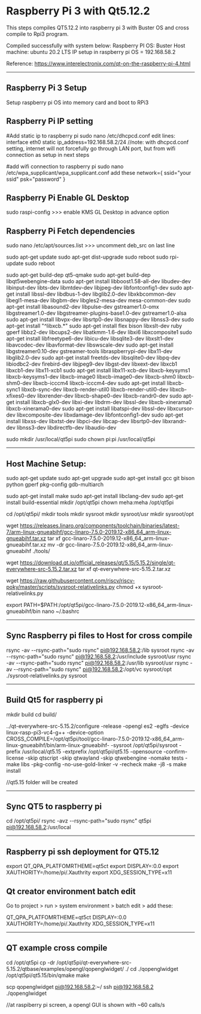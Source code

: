 # Raspberry Pi 3 with Qt5.12.2



This steps compiles QT5.12.2 into raspberry pi 3 with Buster OS and cross compile to Rpi3 program.

Compiled successfully with system below:
Raspberry PI OS: Buster 
Host machine: ubuntu 20.2 LTS
IP setup in raspberry pi OS = 192.168.58.2


Reference: https://www.interelectronix.com/qt-on-the-raspberry-pi-4.html



--------------------------------------------
Raspberry Pi 3 Setup
--------------------------------------------
Setup raspberry pi OS into memory card and boot to RPi3

Raspberry Pi IP setting
--------------------------------------------

#Add static ip to raspberry pi
sudo nano /etc/dhcpcd.conf
edit lines:
 interface eth0
 static ip_address=192.168.58.2/24
//note: with dhcpcd.conf setting, internet will not forcefully go through LAN port, but from wifi connection as setup in next steps

#add wifi connection to raspberry pi 
sudo nano /etc/wpa_supplicant/wpa_supplicant.conf
add these
 network={
  ssid="your ssid"
  psk="password"
 }

Raspberry Pi Enable GL Desktop
--------------------------------------------

sudo raspi-config >>> enable KMS GL Desktop in advance option

Raspberry Pi Fetch dependencies
--------------------------------------------
sudo nano /etc/apt/sources.list >>> uncomment deb_src  on last line

sudo apt-get update
sudo apt-get dist-upgrade
sudo reboot
sudo rpi-update
sudo reboot

sudo apt-get build-dep qt5-qmake
sudo apt-get build-dep libqt5webengine-data
sudo apt-get install libboost1.58-all-dev libudev-dev libinput-dev libts-dev libmtdev-dev libjpeg-dev libfontconfig1-dev 
sudo apt-get install libssl-dev libdbus-1-dev libglib2.0-dev libxkbcommon-dev libegl1-mesa-dev libgbm-dev libgles2-mesa-dev mesa-common-dev
sudo apt-get install libasound2-dev libpulse-dev gstreamer1.0-omx libgstreamer1.0-dev libgstreamer-plugins-base1.0-dev  gstreamer1.0-alsa
sudo apt-get install libvpx-dev libsrtp0-dev libsnappy-dev libnss3-dev
sudo apt-get install "^libxcb.*"
sudo apt-get install flex bison libxslt-dev ruby gperf libbz2-dev libcups2-dev libatkmm-1.6-dev libxi6 libxcomposite1
sudo apt-get install libfreetype6-dev libicu-dev libsqlite3-dev libxslt1-dev libavcodec-dev libavformat-dev libswscale-dev 
sudo apt-get install libgstreamer0.10-dev gstreamer-tools libraspberrypi-dev libx11-dev libglib2.0-dev 
sudo apt-get install freetds-dev libsqlite0-dev libpq-dev libiodbc2-dev firebird-dev libjpeg9-dev libgst-dev libxext-dev libxcb1 libxcb1-dev libx11-xcb1 
sudo apt-get install libx11-xcb-dev libxcb-keysyms1 libxcb-keysyms1-dev libxcb-image0 libxcb-image0-dev libxcb-shm0 libxcb-shm0-dev libxcb-icccm4 libxcb-icccm4-dev 
sudo apt-get install libxcb-sync1 libxcb-sync-dev libxcb-render-util0 libxcb-render-util0-dev libxcb-xfixes0-dev libxrender-dev libxcb-shape0-dev libxcb-randr0-dev 
sudo apt-get install libxcb-glx0-dev libxi-dev libdrm-dev libssl-dev libxcb-xinerama0 libxcb-xinerama0-dev
sudo apt-get install libatspi-dev libssl-dev libxcursor-dev libxcomposite-dev libxdamage-dev libfontconfig1-dev 
sudo apt-get install libxss-dev libxtst-dev libpci-dev libcap-dev libsrtp0-dev libxrandr-dev libnss3-dev libdirectfb-dev libaudio-dev


sudo mkdir /usr/local/qt5pi
sudo chown pi:pi /usr/local/qt5pi


--------------------------------------------
Host Machine Setup:
--------------------------------------------

sudo apt-get update
sudo apt-get upgrade
sudo apt-get install gcc git bison python gperf pkg-config gdb-multiarch

sudo apt-get install make
sudo apt-get install libclang-dev
sudo apt-get install build-essential
mkdir /opt/qt5pi
chown meha:meha /opt/qt5pi

cd /opt/qt5pi/
mkdir tools
mkdir sysroot
mkdir sysroot/usr
mkdir sysroot/opt


wget https://releases.linaro.org/components/toolchain/binaries/latest-7/arm-linux-gnueabihf/gcc-linaro-7.5.0-2019.12-x86_64_arm-linux-gnueabihf.tar.xz
tar xf gcc-linaro-7.5.0-2019.12-x86_64_arm-linux-gnueabihf.tar.xz 
mv -dr gcc-linaro-7.5.0-2019.12-x86_64_arm-linux-gnueabihf ./tools/

wget https://download.qt.io/official_releases/qt/5.15/5.15.2/single/qt-everywhere-src-5.15.2.tar.xz
tar xf qt-everywhere-src-5.15.2.tar.xz 

wget https://raw.githubusercontent.com/riscv/riscv-poky/master/scripts/sysroot-relativelinks.py
chmod +x sysroot-relativelinks.py 


export PATH=$PATH:/opt/qt5pi/gcc-linaro-7.5.0-2019.12-x86_64_arm-linux-gnueabihf/bin
nano ~/.bashrc

 
--------------------------------------------
Sync Raspberry pi files to Host for cross compile
--------------------------------------------
rsync -av --rsync-path="sudo rsync" pi@192.168.58.2:/lib sysroot
rsync -av --rsync-path="sudo rsync" pi@192.168.58.2:/usr/include sysroot/usr
rsync -av --rsync-path="sudo rsync" pi@192.168.58.2:/usr/lib sysroot/usr 
rsync -av --rsync-path="sudo rsync" pi@192.168.58.2:/opt/vc sysroot/opt
./sysroot-relativelinks.py sysroot


--------------------------------------------
Build Qt5 for raspberry pi
--------------------------------------------
mkdir build
cd build/

../qt-everywhere-src-5.15.2/configure -release -opengl es2  -eglfs -device linux-rasp-pi3-vc4-g++ -device-option CROSS_COMPILE=/opt/qt5pi/tool/gcc-linaro-7.5.0-2019.12-x86_64_arm-linux-gnueabihf/bin/arm-linux-gnueabihf- -sysroot /opt/qt5pi/sysroot -prefix /usr/local/qt5.15 -extprefix /opt/qt5pi/qt5.15 -opensource -confirm-license -skip qtscript -skip qtwayland -skip qtwebengine -nomake tests -make libs -pkg-config -no-use-gold-linker -v -recheck
make -j8 -s
make install

//qt5.15 folder will be created

--------------------------------------------
Sync QT5 to raspberry pi
--------------------------------------------
cd /opt/qt5pi/
rsync -avz --rsync-path="sudo rsync" qt5pi pi@192.168.58.2:/usr/local


--------------------------------------------
Raspberry pi ssh deployment for QT5.12
--------------------------------------------
export QT_QPA_PLATFOMRTHEME=qt5ct
export DISPLAY=:0.0
export XAUTHORITY=/home/pi/.Xauthrity
export XDG_SESSION_TYPE=x11

Qt creator environment batch edit
--------------------------------------------
Go to project > run > system environment > batch edit > add these:
  
QT_QPA_PLATFOMRTHEME=qt5ct
DISPLAY=:0.0
XAUTHORITY=/home/pi/.Xauthrity
XDG_SESSION_TYPE=x11


-------------------------------------------
QT example cross compile
-------------------------------------------

cd /opt/qt5pi
cp -dr /opt/qt5pi/qt-everywhere-src-5.15.2/qtbase/examples/opengl/qopenglwidget/ ./
cd ./qopenglwidget
/opt/qt5pi/qt5.15/bin/qmake
make 

scp qopenglwidget pi@192.168.58.2:~/
ssh pi@192.168.58.2
./qopenglwidget

//at raspiberry pi screen, a opengl GUI is shown with ~60 calls/s
